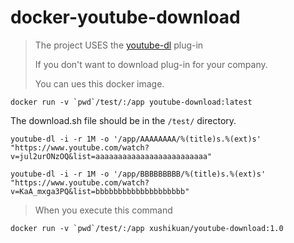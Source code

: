 # docker-youtube-download> The project USES the [youtube-dl](https://github.com/ytdl-org/youtube-dl) plug-in>> If you don't want to download plug-in for your company. >> You can ues this docker image.```docker run -v `pwd`/test/:/app youtube-download:latest```The download.sh file should be in the `/test/` directory.```youtube-dl -i -r 1M -o '/app/AAAAAAAA/%(title)s.%(ext)s' "https://www.youtube.com/watch?v=jul2urONzOQ&list=aaaaaaaaaaaaaaaaaaaaaaaaa"youtube-dl -i -r 1M -o '/app/BBBBBBBBB/%(title)s.%(ext)s' "https://www.youtube.com/watch?v=KaA_mxga3PQ&list=bbbbbbbbbbbbbbbbbbbb"```> When you execute this command```docker run -v `pwd`/test/:/app xushikuan/youtube-download:1.0``` 